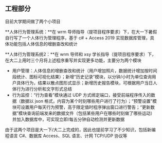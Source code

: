 ## 工程部分

目前大学期间做了两个小项目

**人体行为管理系统：**在 wrm 导师指导（提项目程序要求）下，在大一下暑假自行写了一个人体行为管理程序，基于 c# + Access 2019 实现数据库管理，具体功能包括人体信息的增删查改和统计

**人体行为管理系统2：**在 wrm 导师和 xsy 学长指导（提项目程序要求）下，在大二上用时三个月将上述程序重写并实现更多功能，主要分为两个模块

- 用户管理：人体信息的增删查改和统计（用户增加照片，数据统计增加按时间段统计、图标可视化结果）；新增“历史记录”模块，以分钟/小时为单位查询用户具体行为，结果以散点图形式显示；新增历史报告模块，可根据用户当日人体行为进行分析和文字形式总结
- 行为监控：“行为查看”模块通过 UDP 方式绑定端口，接受前端程序传入的数据（数据以 json 格式，内容为某个时刻哪些用户进行了行为）；“预警设置”模块可设置用户每天行为预警，高于限定值时程序弹出窗口进行警告；“更新数据”模块查询前端发来的数据文件（包括某些用户在哪些时刻做了哪些运动）并加入数据库中，可实现立即/每五分钟自动检测并更新数据

由于这两个项目是大一下/大二上完成的，因此也提前学习了不少知识，包括新编程语言 C#、数据库 Access、SQL 语言、计网 TCP/UDP 协议等
